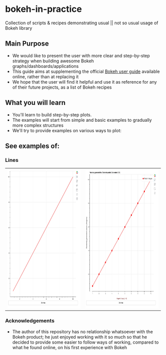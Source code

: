 # bokeh-in-practice

Collection of scripts & recipes demonstrating usual || not so usual usage of Bokeh library

## Main Purpose

* We would like to present the user with more clear and step-by-step strategy when building awesome Bokeh
  graphs/dashboards/applications
* This guide aims at supplementing the
  official [Bokeh user guide](https://docs.bokeh.org/en/latest/docs/user_guide.html)
  available online, rather than at replacing it
* We hope that the user will find it helpful and use it as reference for any of their future projects, as a list of
  Bokeh recipes

## What you will learn

* You'll learn to build step-by-step plots.
* The examples will start from simple and basic examples to gradually more complex structures
* We'll try to provide examples on various ways to plot:

## See examples of:
### Lines
  <table>
  <tr>
    <td> <img src="images/lines/bokeh_simple_line.gif"  alt="simple line" width=450px height=450px></td>
    <td><img src="images/lines/bokeh_well_documented_line.gif" alt="well documented line" width=450px height=450px></td>
  </tr>
  </table>

### Acknowledgements

* The author of this repository has no relationship whatsoever with the Bokeh product; he just enjoyed working with it
  so much so that he decided to provide some easier to follow ways of working, compared to what he found online, on his
  first experience with Bokeh

